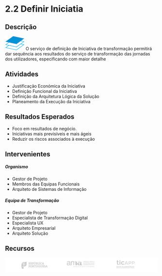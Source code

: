 # 2.2 Definir Iniciatia

## Descrição
![definir iniciativa](images/definiir_iniciativa.png)
O serviço de definição de Iniciativa de transformação permitirá dar sequência aos resultados do serviço de transformação das jornadas dos utilizadores, especificando com maior detalhe 

## Atividades
* Justificação Económica da Iniciativa
* Definição Funcional da Iniciativa
* Definição da Arquitetura Lógica da Solução
* Planeamento da Execução da Iniciativa

## Resultados Esperados
* Foco em resultados de negócio.
* Iniciativas mais previsíveis e mais ágeis
* Reduzir os riscos associados à execução

## Intervenientes
##### Organismo
* Gestor de Projeto
* Membros das Equipas Funcionais
* Arquiteto de Sistemas de Informação

##### Equipa de Transformação
* Gestor de Projeto
* Especialista de Transformação Digital
* Especialista UX
* Arquiteto Empresarial
* Arquiteto Solução


## Recursos

![rodape](images/rodape.png)